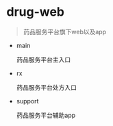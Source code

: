 # drug-web

> 药品服务平台旗下web以及app

* main

  药品服务平台主入口
  
* rx

  药品服务平台处方入口
* support

  药品服务平台辅助app
  




